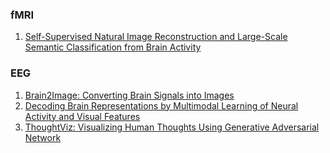 
### fMRI
1. [Self-Supervised Natural Image Reconstruction and Large-Scale Semantic Classification from Brain Activity](https://www.sciencedirect.com/science/article/pii/S105381192200249X)



### EEG
1. [Brain2Image: Converting Brain Signals into Images](https://dl.acm.org/doi/abs/10.1145/3123266.3127907)
2. [Decoding Brain Representations by Multimodal Learning of Neural Activity and Visual Features](https://arxiv.org/abs/1810.10974)
3. [ThoughtViz: Visualizing Human Thoughts Using Generative Adversarial Network](https://dl.acm.org/doi/10.1145/3240508.3240641)
